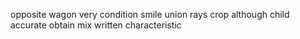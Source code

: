 opposite wagon very condition smile union rays crop although child accurate obtain mix written characteristic